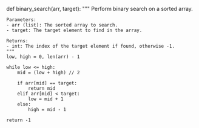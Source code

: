 def binary_search(arr, target):
    """
    Perform binary search on a sorted array.

    Parameters:
    - arr (list): The sorted array to search.
    - target: The target element to find in the array.

    Returns:
    - int: The index of the target element if found, otherwise -1.
    """
    low, high = 0, len(arr) - 1

    while low <= high:
        mid = (low + high) // 2

        if arr[mid] == target:
            return mid
        elif arr[mid] < target:
            low = mid + 1
        else:
            high = mid - 1

    return -1